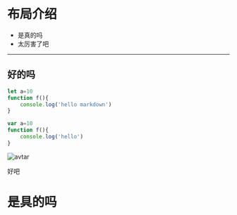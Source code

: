 ```css

```
# 布局介绍

- 是真的吗
- 太厉害了吧
---
## 好的吗
```javascript
let a=10
function f(){
    console.log('hello markdown')
}
```
```javascript 1.8
var a=10
function f(){
    console.log('hello')
}
```
![avtar](http://img61.ddimg.cn/upload_img/00405/luyi/DDlogoNEW.gif)

好吧
# 是具的吗

